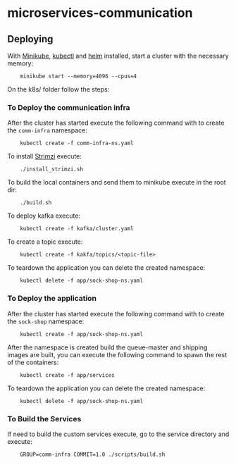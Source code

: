 # microservices-communication


## Deploying

With [Minikube](https://github.com/kubernetes/minikube), [kubectl](https://kubernetes.io/docs/tasks/tools/install-kubectl/) and [helm](https://helm.sh/) installed, start a cluster with the necessary memory:

```
    minikube start --memory=4096 --cpus=4
```

On the k8s/ folder follow the steps:

### To Deploy the communication infra
After the cluster has started execute the following command with to create the `comm-infra` namespace:

```
    kubectl create -f comm-infra-ns.yaml
```

To install [Strimzi](https://strimzi.io/) execute:
```
    ./install_strimzi.sh
```

To build the local containers and send them to minikube execute in the root dir:
```
    ./build.sh
```

To deploy kafka execute:

```
    kubectl create -f kafka/cluster.yaml
```

To create a topic execute:
```
    kubectl create -f kakfa/topics/<topic-file>
```

To teardown the application you can delete the created namespace:

```
    kubectl delete -f app/sock-shop-ns.yaml
```

### To Deploy the application

After the cluster has started execute the following command with to create the `sock-shop` namespace:

```
    kubectl create -f app/sock-shop-ns.yaml
```

After the namespace is created build the queue-master and shipping images are built, you can execute the following command to spawn the rest of the containers:


```
    kubectl create -f app/services
```

To teardown the application you can delete the created namespace:

```
    kubectl delete -f app/sock-shop-ns.yaml
```

### To Build the Services
If need to build the custom services execute, go to the service directory and execute:
```
    GROUP=comm-infra COMMIT=1.0 ./scripts/build.sh
```